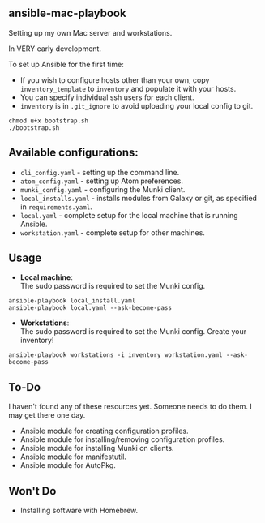 ansible-mac-playbook
-----

Setting up my own Mac server and workstations.

In VERY early development.

To set up Ansible for the first time:

  * If you wish to configure hosts other than your own, copy
    `inventory_template` to `inventory` and populate it with your hosts.
  * You can specify individual ssh users for each client.
  * `inventory` is in `.git_ignore` to avoid uploading your local config to git.

```
chmod u+x bootstrap.sh
./bootstrap.sh
```

Available configurations:
-----

  * `cli_config.yaml` - setting up the command line.
  * `atom_config.yaml` - setting up Atom preferences.
  * `munki_config.yaml` - configuring the Munki client.
  * `local_installs.yaml` - installs modules from Galaxy or git, as specified
    in `requirements.yaml`.
  * `local.yaml` - complete setup for the local machine that is running Ansible.
  * `workstation.yaml` - complete setup for other machines.

Usage
-----

  * **Local machine**:  
    The sudo password is required to set the Munki config.
```
ansible-playbook local_install.yaml
ansible-playbook local.yaml --ask-become-pass
```
  * **Workstations**:  
    The sudo password is required to set the Munki config. Create your inventory!
```
ansible-playbook workstations -i inventory workstation.yaml --ask-become-pass
```


To-Do
-----

I haven't found any of these resources yet. Someone needs to do them.
I may get there one day.

  * Ansible module for creating configuration profiles.
  * Ansible module for installing/removing configuration profiles.
  * Ansible module for installing Munki on clients.
  * Ansible module for manifestutil.
  * Ansible module for AutoPkg.


Won't Do
-----

  * Installing software with Homebrew.
